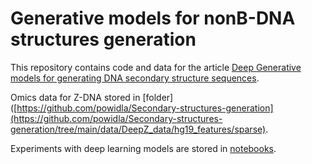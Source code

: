 # Generative models for nonB-DNA structures generation

This repository contains code and data for the article [Deep Generative models for generating DNA secondary structure sequences](https://github.com/powidla/Secondary-structures-generation).

Omics data for Z-DNA stored in [folder]([https://github.com/powidla/Secondary-structures-generation](https://github.com/powidla/Secondary-structures-generation/tree/main/data/DeepZ_data/hg19_features/sparse).

Experiments with deep learning models are stored in [notebooks](https://github.com/powidla/Secondary-structures-generation/tree/main/notebooks).




